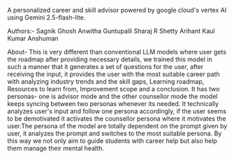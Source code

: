 A personalized career and skill advisor powered by google cloud's vertex AI using Gemini 2.5-flash-lite.

Authors:- Sagnik Ghosh Anwitha Guntupalli Sharaj R Shetty Arihant Kaul Kumar Anshuman

About- This is very different than conventional LLM models where user gets the roadmap after providing necessary details, we trained this model in such a manner that it generates a set of questions for the user, after receiving the input, it provides the user with the most suitable career path with analyzing industry trends and the skill gaps, Learning roadmap, Resources to learn from, Improvement scope and a conclusion. It has two personas- one is advisor mode and the other counsellor mode the model keeps syncing between two personas whenever its needed. It technically analyzes user's input and follow one persona accordingly, if the user seems to be demotivated it activates the counsellor persona where it motivates the user.The persona of the model are totally dependent on the prompt given by user, it analyzes the prompt and switches to the most suitable persona. By this way we not only aim to guide students with career help but also help them manage their mental health.
